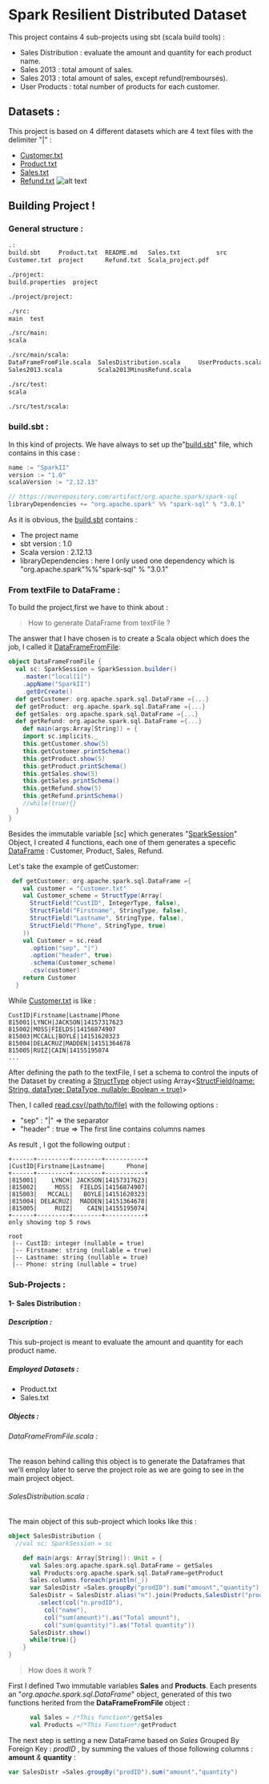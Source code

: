 # Spark Resilient Distributed Dataset
This project contains 4 sub-projects using sbt (scala build tools) :
  - Sales Distribution : evaluate the amount and quantity for each product name.
  - Sales 2013 : total amount of sales.
  - Sales 2013 : total amount of sales, except refund(remboursés).
  - User Products : total number of products for each customer.
## Datasets :
This project is based on 4 different datasets which are 4 text files with the delimiter "|" : 
- [Customer.txt](https://github.com/RIALI-MOUAD/RIALI-MOUAD-Spark-Resilient-Distributed-Dataset/blob/main/Customer.txt) 
- [Product.txt](https://github.com/RIALI-MOUAD/RIALI-MOUAD-Spark-Resilient-Distributed-Dataset/blob/main/Product.txt) 
- [Sales.txt](https://github.com/RIALI-MOUAD/RIALI-MOUAD-Spark-Resilient-Distributed-Dataset/blob/main/Sales.txt) 
- [Refund.txt](https://github.com/RIALI-MOUAD/RIALI-MOUAD-Spark-Resilient-Distributed-Dataset/blob/main/Refund.txt) 
![alt text](https://github.com/RIALI-MOUAD/RIALI-MOUAD-Spark-Resilient-Distributed-Dataset/blob/main/data%20warehouse.png)

## Building Project !
### General structure :
```bash
.:
build.sbt     Product.txt  README.md   Sales.txt          src
Customer.txt  project      Refund.txt  Scala_project.pdf

./project:
build.properties  project

./project/project:

./src:
main  test

./src/main:
scala

./src/main/scala:
DataFrameFromFile.scala  SalesDistribution.scala     UserProducts.scala
Sales2013.scala          Scala2013MinusRefund.scala

./src/test:
scala

./src/test/scala:
```

### build.sbt :
In this kind of projects. We have always to set up the"[build.sbt]()" file, which contains in this case :
```scala
name := "SparkII"
version := "1.0"
scalaVersion := "2.12.13"

// https://mvnrepository.com/artifact/org.apache.spark/spark-sql
libraryDependencies += "org.apache.spark" %% "spark-sql" % "3.0.1"
```
As it is obvious, the [build.sbt]() contains :
  - The project name
  - sbt version : 1.0
  - Scala version : 2.12.13
  - libraryDependencies : here I only used one dependency which is "org.apache.spark"%%"spark-sql" % "3.0.1" 
  
### From textFile to DataFrame :

To build the project,first we have to think about :
> How to generate DataFrame from textFile ?

The answer that I have chosen is to create a Scala object which does the job, I called it [DataFrameFromFile]():
```scala
object DataFrameFromFile {
  val sc: SparkSession = SparkSession.builder()
    .master("local[1]")
    .appName("SparkII")
    .getOrCreate()
  def getCustomer: org.apache.spark.sql.DataFrame ={...}
  def getProduct: org.apache.spark.sql.DataFrame ={...}
  def getSales: org.apache.spark.sql.DataFrame ={...}
  def getRefund: org.apache.spark.sql.DataFrame ={...}
    def main(args:Array[String]) = {
    import sc.implicits._
    this.getCustomer.show(5)
    this.getCustomer.printSchema()
    this.getProduct.show(5)
    this.getProduct.printSchema()
    this.getSales.show(5)
    this.getSales.printSchema()
    this.getRefund.show(5)
    this.getRefund.printSchema()
    //while(true){}
  }
}
```

Besides the immutable variable [sc] which generates  "[SparkSession](https://spark.apache.org/docs/latest/api/scala/org/apache/spark/sql/SparkSession.html)" Object, I created 4 functions, each one of them generates a specefic [DataFrame](https://spark.apache.org/docs/latest/api/scala/org/apache/spark/sql/index.html#DataFrame=org.apache.spark.sql.Dataset[org.apache.spark.sql.Row]) : Customer, Product, Sales, Refund.

Let's take the example of getCustomer:
```scala
 def getCustomer: org.apache.spark.sql.DataFrame ={
    val customer = "Customer.txt"
    val Customer_scheme = StructType(Array(
      StructField("CustID", IntegerType, false),
      StructField("Firstname", StringType, false),
      StructField("Lastname", StringType, false),
      StructField("Phone", StringType, true)
    ))
    val Customer = sc.read
      .option("sep", "|")
      .option("header", true)
      .schema(Customer_scheme)
      .csv(customer)
    return Customer
  }
```
While [Customer.txt]() is like : 
```
CustID|Firstname|Lastname|Phone
815001|LYNCH|JACKSON|14157317623
815002|MOSS|FIELDS|14156874907
815003|MCCALL|BOYLE|14151620323
815004|DELACRUZ|MADDEN|14151364678
815005|RUIZ|CAIN|14155195074
...
```

After defining the path to the textFile, I set a schema to control the inputs of the Dataset by creating a [StructType](https://spark.apache.org/docs/latest/api/scala/org/apache/spark/sql/types/StructType.html) object using Array<[StructField(name: String, dataType: DataType, nullable: Boolean = true)](https://spark.apache.org/docs/latest/api/scala/org/apache/spark/sql/types/StructField.html)>  

Then, I called [read.csv(/path/to/file)](https://spark.apache.org/docs/latest/api/scala/org/apache/spark/sql/SparkSession.html#read:org.apache.spark.sql.DataFrameReader) with the following options :
* "sep" : "|" => the separator
* "header" : true => The first line contains columns names

As result , I got the following output :
```
+------+---------+--------+-----------+
|CustID|Firstname|Lastname|      Phone|
+------+---------+--------+-----------+
|815001|    LYNCH| JACKSON|14157317623|
|815002|     MOSS|  FIELDS|14156874907|
|815003|   MCCALL|   BOYLE|14151620323|
|815004| DELACRUZ|  MADDEN|14151364678|
|815005|     RUIZ|    CAIN|14155195074|
+------+---------+--------+-----------+
only showing top 5 rows

root
 |-- CustID: integer (nullable = true)
 |-- Firstname: string (nullable = true)
 |-- Lastname: string (nullable = true)
 |-- Phone: string (nullable = true)
```

### Sub-Projects :

#### 1- Sales Distribution :

##### Description :
This sub-project is meant to evaluate the amount and quantity for each product name.
##### Employed Datasets :
- Product.txt
- Sales.txt
##### Objects :
###### DataFrameFromFile.scala :
The reason behind calling this object is to generate the Dataframes that we'll employ later to serve the project role as we are going to see in the main project object.
###### SalesDistribution.scala : 
The main object of this sub-project which looks like this :
```scala
object SalesDistribution {
  //val sc: SparkSession = sc

    def main(args: Array[String]): Unit = {
      val Sales:org.apache.spark.sql.DataFrame = getSales
      val Products:org.apache.spark.sql.DataFrame=getProduct
      Sales.columns.foreach(println(_))
      var SalesDistr =Sales.groupBy("prodID").sum("amount","quantity")
      SalesDistr = SalesDistr.alias("n").join(Products,SalesDistr("prodID")===Products("prodID"),"inner")
        .select(col("n.prodID"),
          col("name"),
          col("sum(amount)").as("Total amount"),
          col("sum(quantity)").as("Total quantity"))
      SalesDistr.show()
      while(true){}
    }
}
```

> How does it work ?

First I defined Two immutable variables **Sales** and **Products**. Each presents an "*org.apache.spark.sql.DataFrame*" object, generated of this two functions herited from the **DataFrameFromFile** object :
```scala 
      val Sales = /*This function*/getSales
      val Products =/*This Function*/getProduct
```
The next step is setting a new DataFrame based on  *Sales* Grouped By Foreign Key : *prodID* , by summing the values of those following columns : **amount** *&* **quantity** :
```scala
var SalesDistr =Sales.groupBy("prodID").sum("amount","quantity")
```
